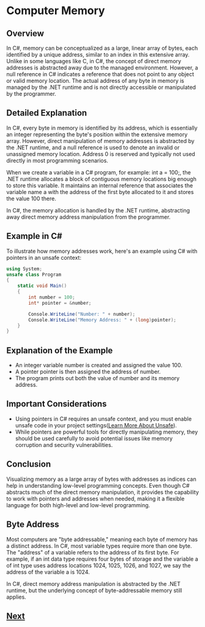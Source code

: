 # Computer Memory

## Overview
In C#, memory can be conceptualized as a large, linear array of bytes, each identified by a unique address, similar to an index in this extensive array. Unlike in some languages like C, in C#, the concept of direct memory addresses is abstracted away due to the managed environment. However, a null reference in C# indicates a reference that does not point to any object or valid memory location. The actual address of any byte in memory is managed by the .NET runtime and is not directly accessible or manipulated by the programmer.

## Detailed Explanation
In C#, every byte in memory is identified by its address, which is essentially an integer representing the byte's position within the extensive memory array. However, direct manipulation of memory addresses is abstracted by the .NET runtime, and a null reference is used to denote an invalid or unassigned memory location. Address 0 is reserved and typically not used directly in most programming scenarios.

When we create a variable in a C# program, for example: int a = 100;, the .NET runtime allocates a block of contiguous memory locations big enough to store this variable. It maintains an internal reference that associates the variable name a with the address of the first byte allocated to it and stores the value 100 there.

In C#, the memory allocation is handled by the .NET runtime, abstracting away direct memory address manipulation from the programmer.

## Example in C#
To illustrate how memory addresses work, here's an example using C# with pointers in an unsafe context:

```csharp
using System;
unsafe class Program
{
    static void Main()
    {
        int number = 100;
        int* pointer = &number;

        Console.WriteLine("Number: " + number);
        Console.WriteLine("Memory Address: " + (long)pointer);
    }
}

```
## Explanation of the Example
* An integer variable number is created and assigned the value 100.
* A pointer pointer is then assigned the address of number.
* The program prints out both the value of number and its memory address.

## Important Considerations
* Using pointers in C# requires an unsafe context, and you must enable unsafe code in your project settings([Learn More About Unsafe](https://www.linkedin.com/posts/parminder-singh-5747a611b_pointers-in-c-activity-7155038892398628864-3Sg8?utm_source=share&utm_medium=member_desktop)).
* While pointers are powerful tools for directly manipulating memory, they should be used carefully to avoid potential issues like memory corruption and security vulnerabilities.

## Conclusion
Visualizing memory as a large array of bytes with addresses as indices can help in understanding low-level programming concepts. Even though C# abstracts much of the direct memory manipulation, it provides the capability to work with pointers and addresses when needed, making it a flexible language for both high-level and low-level programming.

## Byte Address
Most computers are "byte addressable," meaning each byte of memory has a distinct address. In C#, most variable types require more than one byte. The "address" of a variable refers to the address of its first byte. For example, if an int data type requires four bytes of storage and the variable a of int type uses address locations 1024, 1025, 1026, and 1027, we say the address of the variable a is 1024.


In C#, direct memory address manipulation is abstracted by the .NET runtime, but the underlying concept of byte-addressable memory still applies.
## [Next](https://github.com/parmindersinghswe/data-structures/blob/main/1.Pointers/2.%20Pointers.md)
